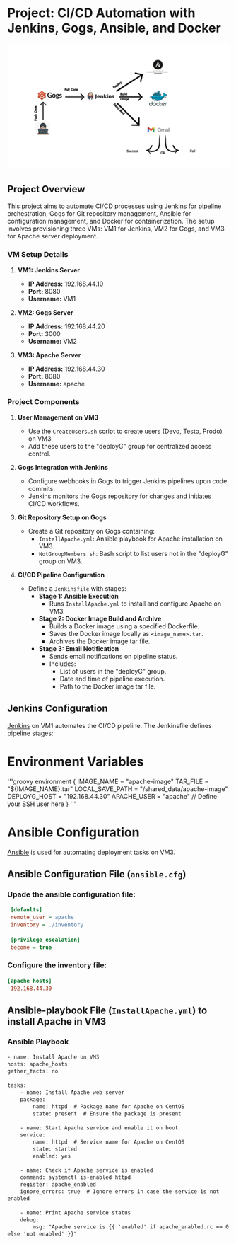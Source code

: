 # Project: CI/CD Automation with Jenkins, Gogs, Ansible, and Docker
![Project Architecture](architecture.jpg)
## Project Overview

This project aims to automate CI/CD processes using Jenkins for pipeline orchestration, Gogs for Git repository management, Ansible for configuration management, and Docker for containerization. The setup involves provisioning three VMs: VM1 for Jenkins, VM2 for Gogs, and VM3 for Apache server deployment.

### VM Setup Details

1. **VM1: Jenkins Server**
   - **IP Address:** 192.168.44.10
   - **Port:** 8080
   - **Username:** VM1

2. **VM2: Gogs Server**
   - **IP Address:** 192.168.44.20
   - **Port:** 3000
   - **Username:** VM2

3. **VM3: Apache Server**
   - **IP Address:** 192.168.44.30
   - **Port:** 8080
   - **Username:** apache

### Project Components

1. **User Management on VM3**

   - Use the `CreateUsers.sh` script to create users (Devo, Testo, Prodo) on VM3.
   - Add these users to the "deployG" group for centralized access control.

2. **Gogs Integration with Jenkins**

   - Configure webhooks in Gogs to trigger Jenkins pipelines upon code commits.
   - Jenkins monitors the Gogs repository for changes and initiates CI/CD workflows.

3. **Git Repository Setup on Gogs**

   - Create a Git repository on Gogs containing:
     - `InstallApache.yml`: Ansible playbook for Apache installation on VM3.
     - `NotGroupMembers.sh`: Bash script to list users not in the "deployG" group on VM3.

4. **CI/CD Pipeline Configuration**

   - Define a `Jenkinsfile` with stages:
     - **Stage 1: Ansible Execution**
       - Runs `InstallApache.yml` to install and configure Apache on VM3.
     - **Stage 2: Docker Image Build and Archive**
       - Builds a Docker image using a specified Dockerfile.
       - Saves the Docker image locally as `<image_name>.tar`.
       - Archives the Docker image tar file.
     - **Stage 3: Email Notification**
       - Sends email notifications on pipeline status.
       - Includes:
         - List of users in the "deployG" group.
         - Date and time of pipeline execution.
         - Path to the Docker image tar file.

## Jenkins Configuration

[Jenkins](https://www.jenkins.io/) on VM1 automates the CI/CD pipeline. The Jenkinsfile defines pipeline stages:

# Environment Variables

'''groovy
environment {
    IMAGE_NAME = "apache-image"
    TAR_FILE = "${IMAGE_NAME}.tar"
    LOCAL_SAVE_PATH = "/shared_data/apache-image"
    DEPLOYG_HOST = "192.168.44.30"
    APACHE_USER = "apache"  // Define your SSH user here
}
'''
# Ansible Configuration

[Ansible](https://www.ansible.com/) is used for automating deployment tasks on VM3.

## Ansible Configuration File (`ansible.cfg`)
 ### Upade the ansible configuration file:
   ```ini
    [defaults]
    remote_user = apache
    inventory = ./inventory 

    [privilege_escalation]
    become = true
  ```
 ### Configure the inventory file:
   ```ini
   [apache_hosts]
    192.168.44.30
   ```

## Ansible-playbook File (`InstallApache.yml`) to install Apache in VM3
 ### Ansible Playbook 
    - name: Install Apache on VM3
    hosts: apache_hosts
    gather_facts: no

    tasks:
        - name: Install Apache web server
        package:
            name: httpd  # Package name for Apache on CentOS
            state: present  # Ensure the package is present

        - name: Start Apache service and enable it on boot
        service:
            name: httpd  # Service name for Apache on CentOS
            state: started
            enabled: yes

        - name: Check if Apache service is enabled
        command: systemctl is-enabled httpd
        register: apache_enabled
        ignore_errors: true  # Ignore errors in case the service is not enabled

        - name: Print Apache service status
        debug:
            msg: "Apache service is {{ 'enabled' if apache_enabled.rc == 0 else 'not enabled' }}"
